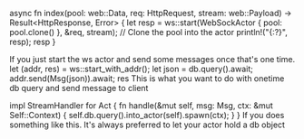 
async fn index(pool: web::Data<SqlitePool>, req: HttpRequest, stream: web::Payload) -> Result<HttpResponse, Error> {
    let resp = ws::start(WebSockActor { pool: pool.clone() }, &req, stream); // Clone the pool into the actor
    println!("{:?}", resp);
    resp
}

If you just start the ws actor and send some messages once that's one time.
let (addr, res) = ws::start_with_addr();
let json = db.query().await;
addr.send(Msg(json)).await;
res
This is what you want to do with onetime db query and send message to client

impl StreamHandler<Msg> for Act {
    fn handle(&mut self, msg: Msg, ctx: &mut Self::Context) {
        self.db.query().into_actor(self).spawn(ctx);
    }
}
If you does something like this. It's always preferred to let your actor hold a db object
